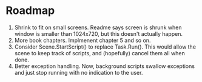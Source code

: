 # Roadmap

1. Shrink to fit on small screens. Readme says screen is shrunk when window is smaller than 1024x720, but this doesn't actually happen.
1. More book chapters. Implmenent chapter 5 and so on.
1. Consider Scene.StartScript() to replace Task.Run(). This would allow the scene to keep track of scripts, and (hopefully) cancel them all when done.
1. Better exception handling. Now, background scripts swallow exceptions and just stop running with no indication to the user.
